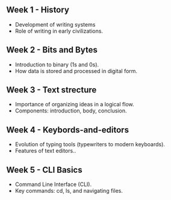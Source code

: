 ## Week 1 - History
- Development of writing systems 
- Role of writing in early civilizations.
## Week 2 - Bits and Bytes
 - Introduction to binary (1s and 0s).
 - How data is stored and processed in digital form.
## Week 3 - Text strecture 
 - Importance of organizing ideas in a logical flow.
 - Components: introduction, body, conclusion.
## Week 4 - Keybords-and-editors 
 - Evolution of typing tools (typewriters to modern keyboards).
 - Features of text editors..
## Week 5 - CLI Basics
 - Command Line Interface (CLI).
 - Key commands: cd, ls, and navigating files.
